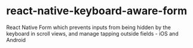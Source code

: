 # react-native-keyboard-aware-form
React Native Form which prevents inputs from being hidden by the keyboard in scroll views, and manage tapping outside fields - iOS and Android
